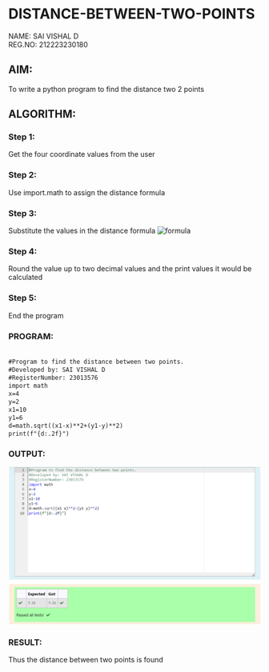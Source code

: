 # DISTANCE-BETWEEN-TWO-POINTS
NAME: SAI VISHAL D<BR>
REG.NO: 212223230180
## AIM:
To write a python program to find the distance two 2 points
## ALGORITHM:
### Step 1: 
Get the four coordinate values from the user
### Step 2: 
Use import.math to assign the distance formula
### Step 3: 
Substitute the values in the distance formula  ![formula](/formula.JPG)
### Step 4: 
Round the value up to two decimal values and the print values it would be calculated
### Step 5:
End the program

### PROGRAM:

``````

#Program to find the distance between two points.
#Developed by: SAI VISHAL D
#RegisterNumber: 23013576
import math
x=4
y=2
x1=10
y1=6
d=math.sqrt((x1-x)**2+(y1-y)**2)
print(f"{d:.2f}")

``````
  


### OUTPUT:
![Alt text](<Screenshot 2023-10-26 205319.png>)

### RESULT:
Thus the distance between two points is found
